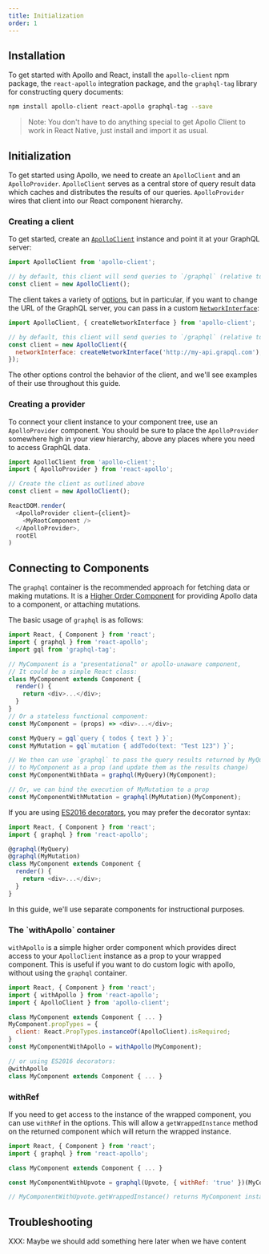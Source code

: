 ```yaml
---
title: Initialization
order: 1
---
```

<h2 id="installation">Installation</h2>

To get started with Apollo and React, install the `apollo-client` npm package, the `react-apollo` integration package, and the `graphql-tag` library for constructing query documents:

```bash
npm install apollo-client react-apollo graphql-tag --save
```

> Note: You don't have to do anything special to get Apollo Client to work in React Native, just install and import it as usual.

<h2 id="initialization">Initialization</h2>

To get started using Apollo, we need to create an `ApolloClient` and an `ApolloProvider`. `ApolloClient` serves as a central store of query result data which caches and distributes the results of our queries. `ApolloProvider` wires that client into our React component hierarchy.

<h3 id="creating-client">Creating a client</h3>

To get started, create an [`ApolloClient`](apollo-client-api.html#constructor) instance and point it at your GraphQL server:

```js
import ApolloClient from 'apollo-client';

// by default, this client will send queries to `/graphql` (relative to the URL of your app)
const client = new ApolloClient();
```

The client takes a variety of [options](apollo-client-api.html#constructor), but in particular, if you want to change the URL of the GraphQL server, you can pass in a custom [`NetworkInterface`](apollo-client-api.html#NetworkInterface):

```js
import ApolloClient, { createNetworkInterface } from 'apollo-client';

// by default, this client will send queries to `/graphql` (relative to the URL of your app)
const client = new ApolloClient({
  networkInterface: createNetworkInterface('http://my-api.grapql.com'),
});
```

The other options control the behavior of the client, and we'll see examples of their use throughout this guide.

<h3 id="creating-provider">Creating a provider</h3>

To connect your client instance to your component tree, use an `ApolloProvider` component. You should be sure to place the `ApolloProvider` somewhere high in your view hierarchy, above any places where you need to access GraphQL data.

```js
import ApolloClient from 'apollo-client';
import { ApolloProvider } from 'react-apollo';

// Create the client as outlined above
const client = new ApolloClient();

ReactDOM.render(
  <ApolloProvider client={client}>
    <MyRootComponent />
  </ApolloProvider>,
  rootEl
)
```

<h2 id="connecting-to-components">Connecting to Components</h2>

The `graphql` container is the recommended approach for fetching data or making mutations. It is a [Higher Order Component](https://facebook.github.io/react/blog/2016/07/13/mixins-considered-harmful.html#subscriptions-and-side-effects) for providing Apollo data to a component, or attaching mutations.

The basic usage of `graphql` is as follows:

```js
import React, { Component } from 'react';
import { graphql } from 'react-apollo';
import gql from 'graphql-tag';

// MyComponent is a "presentational" or apollo-unaware component,
// It could be a simple React class:
class MyComponent extends Component {
  render() {
    return <div>...</div>;
  }
}
// Or a stateless functional component:
const MyComponent = (props) => <div>...</div>;

const MyQuery = gql`query { todos { text } }`;
const MyMutation = gql`mutation { addTodo(text: "Test 123") }`;

// We then can use `graphql` to pass the query results returned by MyQuery
// to MyComponent as a prop (and update them as the results change)
const MyComponentWithData = graphql(MyQuery)(MyComponent);

// Or, we can bind the execution of MyMutation to a prop
const MyComponentWithMutation = graphql(MyMutation)(MyComponent);
```

If you are using [ES2016 decorators](https://medium.com/google-developers/exploring-es7-decorators-76ecb65fb841#.nn723s5u2), you may prefer the decorator syntax:

```js
import React, { Component } from 'react';
import { graphql } from 'react-apollo';

@graphql(MyQuery)
@graphql(MyMutation)
class MyComponent extends Component {
  render() {
    return <div>...</div>;
  }
}
```
In this guide, we'll use separate components for instructional purposes.

<h3 id="withApollo">The `withApollo` container</h3>

`withApollo` is a simple higher order component which provides direct access to your `ApolloClient` instance as a prop to your wrapped component. This is useful if you want to do custom logic with apollo, without using the `graphql` container.

```js
import React, { Component } from 'react';
import { withApollo } from 'react-apollo';
import { ApolloClient } from 'apollo-client';

class MyComponent extends Component { ... }
MyComponent.propTypes = {
  client: React.PropTypes.instanceOf(ApolloClient).isRequired;
}
const MyComponentWithApollo = withApollo(MyComponent);

// or using ES2016 decorators:
@withApollo
class MyComponent extends Component { ... }
```

<h3 name='with-ref'>withRef</h3>

If you need to get access to the instance of the wrapped component, you can use `withRef` in the options.
This will allow a `getWrappedInstance` method on the returned component which will return the wrapped instance.

```js
import React, { Component } from 'react';
import { graphql } from 'react-apollo';

class MyComponent extends Component { ... }

const MyComponentWithUpvote = graphql(Upvote, { withRef: 'true' })(MyComponent);

// MyComponentWithUpvote.getWrappedInstance() returns MyComponent instance
```

## Troubleshooting

XXX: Maybe we should add something here later when we have content
